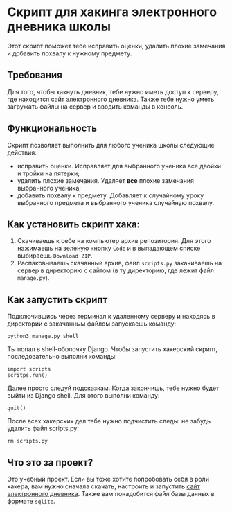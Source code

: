 # Скрипт для хакинга электронного дневника школы

Этот скрипт поможет тебе исправить оценки, удалить плохие замечания и добавить похвалу к нужному предмету.


## Требования

Для того, чтобы хакнуть дневник, тебе нужно иметь доступ к серверу, где находится сайт электронного дневника. Также тебе нужно уметь загружать файлы на сервер и вводить команды в консоль.


## Функциональность

Скрипт позволяет выполнить для любого ученика школы следующие действия:
 - исправить оценки. Исправляет для выбранного ученика все двойки и тройки на пятерки;
 - удалить плохие замечания. Удаляет **все** плохие замечания выбранного ученика;
 - добавить похвалу к предмету. Добавляет к случайному уроку выбранного предмета и выбранного ученика случайную похвалу.


## Как установить скрипт хака:

1. Скачиваешь к себе на компьютер архив репозитория. Для этого нажимаешь на зеленую кнопку `Code` и в выпадающем списке выбираешь `Download ZIP`.
2. Распаковываешь скачанный архив, файл `scripts.py` закачиваешь на сервер в директорию с сайтом (в ту директорию, где лежит файл `manage.py`).


## Как запустить скрипт

Подключившись через терминал к удаленному серверу и находясь в директории с закачанным файлом запускаешь команду:
```
python3 manage.py shell
```
Ты попал в shell-оболочку Django. Чтобы запустить хакерский скрипт, последовательно выполни команды:
```
import scripts
scritps.run()
```
Далее просто следуй подсказкам. Когда закончишь, тебе нужно будет выйти из Django shell. Для этого выполни команду:
```
quit()
```
После всех хакерских дел тебе нужно подчистить следы: не забудь удалить файл scripts.py:
```
rm scripts.py
```

## Что это за проект?

Это учебный проект. Если вы тоже хотите попробовать себя в роли хакера, вам нужно сначала скачать, настроить и запустить [сайт электронного дневника](https://github.com/leksuss/e-diary). Также вам понадобится файл базы данных в формате `sqlite`.
